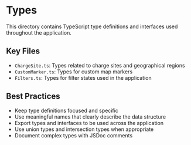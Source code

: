# Types

This directory contains TypeScript type definitions and interfaces used throughout the application.

## Key Files

- `ChargeSite.ts`: Types related to charge sites and geographical regions
- `CustomMarker.ts`: Types for custom map markers
- `Filters.ts`: Types for filter states used in the application

## Best Practices

- Keep type definitions focused and specific
- Use meaningful names that clearly describe the data structure
- Export types and interfaces to be used across the application
- Use union types and intersection types when appropriate
- Document complex types with JSDoc comments
